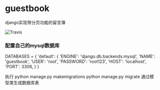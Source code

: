 # guestbook
django实现带分页功能的留言簿

![Travis](https://img.shields.io/travis/USER/REPO.svg)

<h3>配置自己的mysql数据库</h3>
DATABASES = {
    'default': {
        'ENGINE': 'django.db.backends.mysql',
        'NAME': 'guestbook',
        'USER': 'root',
        'PASSWORD': 'root123',
        'HOST': 'localhost',
        'PORT': 3306,
    }
}

执行
python manage.py makemigrations
python manage.py migrate
通过模型类生成数据库表
